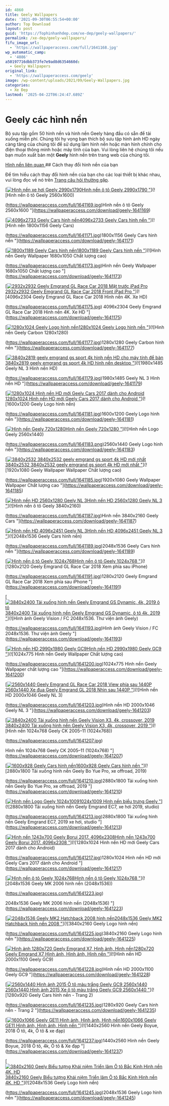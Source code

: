 ```yaml
---
id: 4860
title: Geely Wallpapers
date: '2021-09-30T06:55:54+00:00'
author: Top Download
layout: post
guid: 'https://Tophinhanhdep.com/xe-dep/geely-wallpapers/'
permalink: /xe-dep/geely-wallpapers/
fifu_image_url:
  - 'https://wallpaperaccess.com/full/1641168.jpg'
wp_automatic_camp:
  - '4086'
a50197716dbb373fe7e9ad8d6354660d:
  - Geely Wallpapers
original_link:
  - 'https://wallpaperaccess.com/geely'
image: /wp-content/uploads/2021/09/Geely-Wallpapers.jpg
categories:
  - Xe Đẹp
lastmod: '2025-04-22T06:24:47.689Z'
---
```

# Geely các hình nền

Bộ sưu tập gồm 50 hình nền và hình nền Geely hàng đầu có sẵn để tải xuống miễn phí. Chúng tôi hy vọng bạn thích bộ sưu tập hình ảnh HD ngày càng tăng của chúng tôi để sử dụng làm hình nền hoặc màn hình chính cho điện thoại thông minh hoặc máy tính của bạn. Vui lòng liên hệ chúng tôi nếu bạn muốn xuất bản một **Geely** hình nền trên trang web của chúng tôi.

[Hình nền liên quan ](#related) ## Cách thay đổi hình nền của bạn

Để tìm hiểu cách thay đổi hình nền của bạn cho các loại thiết bị khác nhau, vui lòng đọc về nó trên [Trang câu hỏi thường gặp](https://tophinhanhdep.com/faq/).

  
[[![Hình nền xe hơi Geely 2990x1790](https://wallpaperaccess.com/full/1641168.jpg)Hình nền ô tô Geely 2990x1790 "](https://wallpaperaccess.com/download/geely-1641168)](![Hình nền ô tô Geely 2560x1600)

(https://wallpaperaccess.com/full/1641169.jpg)Hình nền ô tô Geely 2560x1600 "](https://wallpaperaccess.com/download/geely-1641169)

[[![4096x2733 Geely Cars hình nền](https://wallpaperaccess.com/full/1641170.jpg)4096x2733 Geely Cars hình nền "](https://wallpaperaccess.com/download/geely-1641170)](![Hình nền 1800x1156 Geely Cars)

(https://wallpaperaccess.com/full/1641171.jpg)1800x1156 Geely Cars hình nền "](https://wallpaperaccess.com/download/geely-1641171)

[[![1800x1189 Geely Cars hình nền](https://wallpaperaccess.com/full/1641172.jpg)1800x1189 Geely Cars hình nền "](https://wallpaperaccess.com/download/geely-1641172)](![Hình nền Geely Wallpaper 1680x1050 Chất lượng cao)

(https://wallpaperaccess.com/full/1641173.jpg)Hình nền Geely Wallpaper 1680x1050 Chất lượng cao "](https://wallpaperaccess.com/download/geely-1641173)

[[![2932x2932 Geely Emgrand GL Race Car 2018 Mặt trước iPad Pro](https://wallpaperaccess.com/full/1641174.jpg)2932x2932 Geely Emgrand GL Race Car 2018 Front iPad Pro "](https://wallpaperaccess.com/download/geely-1641174)](![4096x2304 Geely Emgrand GL Race Car 2018 Hình nền 4K.  Xe HD)

(https://wallpaperaccess.com/full/1641175.jpg) 4096x2304 Geely Emgrand GL Race Car 2018 Hình nền 4K. Xe HD "](https://wallpaperaccess.com/download/geely-1641175)

[[![1280x1024 Geely Logo hình nền](https://wallpaperaccess.com/full/1641176.jpg)1280x1024 Geely Logo hình nền "](https://wallpaperaccess.com/download/geely-1641176)](![Hình nền Geely Carbon 1280x1280)

(https://wallpaperaccess.com/full/1641177.jpg)1280x1280 Geely Carbon hình nền "](https://wallpaperaccess.com/download/geely-1641177)

[[![3840x2819 geely emgrand gs sport 4k hình nền HD cho máy tính để bàn](https://wallpaperaccess.com/full/1641178.jpg)3840x2819 geely emgrand gs sport 4k HD hình nền desktop "](https://wallpaperaccess.com/download/geely-1641178)](![1980x1485 Geely NL 3 Hình nền HD)

(https://wallpaperaccess.com/full/1641179.jpg)1980x1485 Geely NL 3 Hình nền HD "](https://wallpaperaccess.com/download/geely-1641179)

[[![1280x1024 Hình nền HD mới Geely Cars 2017 dành cho Android](https://wallpaperaccess.com/full/1641180.jpg)1280x1024 Hình nền HD mới Geely Cars 2017 dành cho Android "](https://wallpaperaccess.com/download/geely-1641180)](![1600x1200 Geely Logo hình nền)

(https://wallpaperaccess.com/full/1641181.jpg)1600x1200 Geely Logo hình nền "](https://wallpaperaccess.com/download/geely-1641181)

[[![Hình nền Geely 720x1280](https://wallpaperaccess.com/full/1641182.jpg)Hình nền Geely 720x1280 "](https://wallpaperaccess.com/download/geely-1641182)](![Hình nền Logo Geely 2560x1440)

(https://wallpaperaccess.com/full/1641183.png)2560x1440 Geely Logo hình nền "](https://wallpaperaccess.com/download/geely-1641183)

[[![3840x2532 3840x2532 geely emgrand gs sport 4k HD mới nhất](https://wallpaperaccess.com/full/1641184.jpg)3840x2532 3840x2532 geely emgrand gs sport 4k HD mới nhất "](https://wallpaperaccess.com/download/geely-1641184)](![1920x1080 Geely Wallpaper Wallpaper Chất lượng cao)

(https://wallpaperaccess.com/full/1641185.jpg)1920x1080 Geely Wallpaper Wallpaper Chất lượng cao "](https://wallpaperaccess.com/download/geely-1641185)

[[![Hình nền HD 2560x1280 Geely NL 3](https://wallpaperaccess.com/full/1641186.jpg)Hình nền HD 2560x1280 Geely NL 3 "](https://wallpaperaccess.com/download/geely-1641186)](![Hình nền ô tô Geely 3840x2160)

(https://wallpaperaccess.com/full/1641187.jpg)Hình nền 3840x2160 Geely Cars "](https://wallpaperaccess.com/download/geely-1641187)

[[![Hình nền HD 4096x2451 Geely NL 3](https://wallpaperaccess.com/full/1641188.jpg)Hình nền HD 4096x2451 Geely NL 3 "](https://wallpaperaccess.com/download/geely-1641188)](![2048x1536 Geely Cars hình nền)

(https://wallpaperaccess.com/full/1641189.jpg)2048x1536 Geely Cars hình nền "](https://wallpaperaccess.com/download/geely-1641189)

[[![Hình nền ô tô Geely 1024x768](https://wallpaperaccess.com/full/1641190.jpg)Hình nền ô tô Geely 1024x768 "](https://wallpaperaccess.com/download/geely-1641190)](![1280x2120 Geely Emgrand GL Race Car 2018 Xem phía sau iPhone)

(https://wallpaperaccess.com/full/1641191.jpg)1280x2120 Geely Emgrand GL Race Car 2018 Xem phía sau iPhone "](https://wallpaperaccess.com/download/geely-1641191)

[[![3840x2400 Tải xuống hình nền Geely Emgrand GS Dynamic, 4k, 2019 ô tô](https://wallpaperaccess.com/full/1641192.jpg)3840x2400 Tải xuống hình nền Geely Emgrand GS Dynamic, ô tô 4k, 2019 "](https://wallpaperaccess.com/download/geely-1641192)](![Hình ảnh Geely Vision / FC 2048x1536.  Thư viện ảnh Geely)

(https://wallpaperaccess.com/full/1641193.jpg)Hình ảnh Geely Vision / FC 2048x1536. Thư viện ảnh Geely "](https://wallpaperaccess.com/download/geely-1641193)

[[![Hình nền HD 2990x1980 Geely GC9](https://wallpaperaccess.com/full/1641196.jpg)Hình nền HD 2990x1980 Geely GC9 "](https://wallpaperaccess.com/download/geely-1641196)](![1024x775 Hình nền Geely Wallpaper Chất lượng cao)

(https://wallpaperaccess.com/full/1641200.jpg)1024x775 Hình nền Geely Wallpaper chất lượng cao "](https://wallpaperaccess.com/download/geely-1641200)

[[![2560x1440 Geely Emgrand GL Race Car 2018 View phía sau 1440P](https://wallpaperaccess.com/full/1641201.jpg)2560x1440 Xe đua Geely Emgrand GL 2018 Nhìn sau 1440P "](https://wallpaperaccess.com/download/geely-1641201)](![Hình nền HD 2000x1046 Geely NL 3)

(https://wallpaperaccess.com/full/1641203.jpg)Hình nền HD 2000x1046 Geely NL 3 "](https://wallpaperaccess.com/download/geely-1641203)

[[![3840x2400 Tải xuống hình nền Geely Vision X3, 4k, crossover, 2019](https://wallpaperaccess.com/full/1641205.jpg)3840x2400 Tải xuống hình nền Geely Vision X3, 4k, crossover, 2019 "](https://wallpaperaccess.com/download/geely-1641205)](![Hình nền 1024x768 Geely CK 2005–11 (1024x768))

(https://wallpaperaccess.com/full/1641207.jpg)

Hình nền 1024x768 Geely CK 2005–11 (1024x768) "](https://wallpaperaccess.com/download/geely-1641207)

[[![1600x928 Geely Cars hình nền](https://wallpaperaccess.com/full/1641209.jpg)1600x928 Geely Cars hình nền "](https://wallpaperaccess.com/download/geely-1641209)](![2880x1800 Tải xuống hình nền Geely Bo Yue Pro, xe offroad, 2019)

(https://wallpaperaccess.com/full/1641210.jpg)2880x1800 Tải xuống hình nền Geely Bo Yue Pro, xe offroad, 2019 "](https://wallpaperaccess.com/download/geely-1641210)

[[![Hình nền Logo Geely 1024x1009](https://wallpaperaccess.com/full/1641211.jpg)1024x1009 Hình nền biểu trưng Geely "](https://wallpaperaccess.com/download/geely-1641211)](![2880x1800 Tải xuống hình nền Geely Emgrand EC7, xe hơi 2019, studio)

(https://wallpaperaccess.com/full/1641213.jpg)2880x1800 Tải xuống hình nền Geely Emgrand EC7, 2019 xe hơi, studio "](https://wallpaperaccess.com/download/geely-1641213)

[[![Hình nền 1243x700 Geely Borui 2017.  4096x2308](https://wallpaperaccess.com/full/1641216.jpg)Hình nền 1243x700 Geely Borui 2017. 4096x2308 "](https://wallpaperaccess.com/download/geely-1641216)](![1280x1024 Hình nền HD mới Geely Cars 2017 dành cho Android)

(https://wallpaperaccess.com/full/1641217.jpg)1280x1024 Hình nền HD mới Geely Cars 2017 dành cho Android "](https://wallpaperaccess.com/download/geely-1641217)

[[![Hình nền ô tô Geely 1024x768](https://wallpaperaccess.com/full/1641220.jpg)Hình nền ô tô Geely 1024x768 "](https://wallpaperaccess.com/download/geely-1641220)](![2048x1536 Geely MK 2006 hình nền (2048x1536))

(https://wallpaperaccess.com/full/1641223.jpg)

2048x1536 Geely MK 2006 hình nền (2048x1536) "](https://wallpaperaccess.com/download/geely-1641223)

[[![2048x1536 Geely MK2 Hatchback 2008 hình nền](https://wallpaperaccess.com/full/1641224.jpg)2048x1536 Geely MK2 Hatchback hình nền 2008 "](https://wallpaperaccess.com/download/geely-1641224)](![3840x2160 Geely Logo hình nền)

(https://wallpaperaccess.com/full/1641225.jpg)3840x2160 Geely Logo hình nền "](https://wallpaperaccess.com/download/geely-1641225)

[[![Hình ảnh 1280x720 Geely Emgrand X7, Hình ảnh, Hình nền](https://wallpaperaccess.com/full/1641227.jpg)1280x720 Geely Emgrand X7 Hình ảnh, Hình ảnh, Hình nền "](https://wallpaperaccess.com/download/geely-1641227)](![Hình nền HD 2000x1100 Geely GC9)

(https://wallpaperaccess.com/full/1641228.jpg)Hình nền HD 2000x1100 Geely GC9 "](https://wallpaperaccess.com/download/geely-1641228)

[[![2560x1440 Hình ảnh 2015 Ô tô màu trắng Geely GC9 2560x1440](https://wallpaperaccess.com/full/1641230.jpg)2560x1440 Hình ảnh 2015 Xe ô tô màu trắng Geely GC9 2560x1440 "](https://wallpaperaccess.com/download/geely-1641230)](![1280x920 Geely Cars hình nền - Trang 2)

(https://wallpaperaccess.com/full/1641235.jpg)1280x920 Geely Cars hình nền - Trang 2 "](https://wallpaperaccess.com/download/geely-1641235)

[[![1600x1066 Geely GE11 Hình ảnh, Hình ảnh, Hình nền](https://wallpaperaccess.com/full/1641236.jpg)1600x1066 Geely GE11 Hình ảnh, Hình ảnh, Hình nền "](https://wallpaperaccess.com/download/geely-1641236)](![1440x2560 Hình nền Geely Boyue, 2018 Ô tô, 4k, Ô tô & xe đạp)

(https://wallpaperaccess.com/full/1641237.jpg)1440x2560 Hình nền Geely Boyue, 2018 Ô tô, 4k, Ô tô &amp; Xe đạp "](https://wallpaperaccess.com/download/geely-1641237)

[[![3840x2160 Geely Biểu tượng Khái niệm Triển lãm Ô tô Bắc Kinh Hình nền 4K.  HD](https://wallpaperaccess.com/full/1641242.jpg)3840x2160 Geely Biểu tượng Khái niệm Triển lãm Ô tô Bắc Kinh Hình nền 4K. HD "](https://wallpaperaccess.com/download/geely-1641242)](![2048x1536 Geely Logo hình nền)

(https://wallpaperaccess.com/full/1641245.jpg)2048x1536 Geely Logo hình nền "](https://wallpaperaccess.com/download/geely-1641245)
